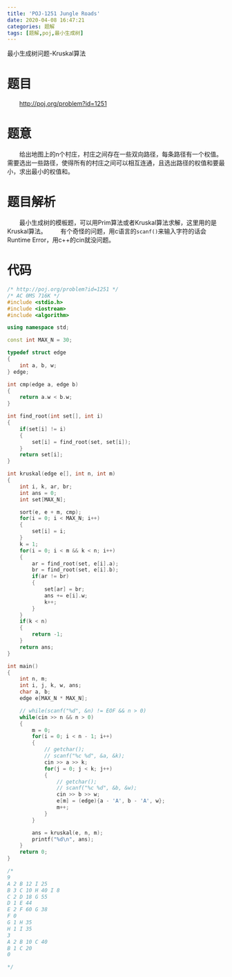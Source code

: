 ```yaml
---
title: 'POJ-1251 Jungle Roads'
date: 2020-04-08 16:47:21
categories: 题解
tags: [题解,poj,最小生成树]
---
```

最小生成树问题-Kruskal算法
<!-- more -->

# 题目
&emsp;&emsp;<http://poj.org/problem?id=1251>

# 题意
&emsp;&emsp;给出地图上的n个村庄，村庄之间存在一些双向路径，每条路径有一个权值。需要选出一些路径，使得所有的村庄之间可以相互连通，且选出路径的权值和要最小，求出最小的权值和。

# 题目解析
&emsp;&emsp;最小生成树的模板题，可以用Prim算法或者Kruskal算法求解，这里用的是Kruskal算法。
&emsp;&emsp;有个奇怪的问题，用c语言的`scanf()`来输入字符的话会Runtime Error，用c++的cin就没问题。

# 代码
```cpp
/* http://poj.org/problem?id=1251 */
/* AC 0MS 716K */
#include <stdio.h>
#include <iostream>
#include <algorithm>

using namespace std;

const int MAX_N = 30;

typedef struct edge
{
	int a, b, w;
} edge;

int cmp(edge a, edge b)
{
	return a.w < b.w;
}

int find_root(int set[], int i)
{
	if(set[i] != i)
	{
		set[i] = find_root(set, set[i]);
	}
	return set[i];
}

int kruskal(edge e[], int n, int m)
{
	int i, k, ar, br;
	int ans = 0;
	int set[MAX_N];

	sort(e, e + m, cmp);
	for(i = 0; i < MAX_N; i++)
	{
		set[i] = i;
	}
	k = 1;
	for(i = 0; i < m && k < n; i++)
	{
		ar = find_root(set, e[i].a);
		br = find_root(set, e[i].b);
		if(ar != br)
		{
			set[ar] = br;
			ans += e[i].w;
			k++;
		}
	}
	if(k < n)
	{
		return -1;
	}
	return ans;
}

int main()
{
	int n, m;
	int i, j, k, w, ans;
	char a, b;
	edge e[MAX_N * MAX_N];

	// while(scanf("%d", &n) != EOF && n > 0)
	while(cin >> n && n > 0)
	{
		m = 0;
		for(i = 0; i < n - 1; i++)
		{
			// getchar();
			// scanf("%c %d", &a, &k);
			cin >> a >> k;
			for(j = 0; j < k; j++)
			{
				// getchar();
				// scanf("%c %d", &b, &w);
				cin >> b >> w;
				e[m] = (edge){a - 'A', b - 'A', w};
				m++;
			}
		}

		ans = kruskal(e, n, m);
		printf("%d\n", ans);
	}
	return 0;
}

/*
9
A 2 B 12 I 25
B 3 C 10 H 40 I 8
C 2 D 18 G 55
D 1 E 44
E 2 F 60 G 38
F 0
G 1 H 35
H 1 I 35
3
A 2 B 10 C 40
B 1 C 20
0

*/

```